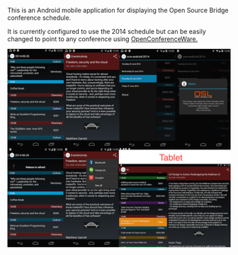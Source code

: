 This is an Android mobile application for displaying the Open Source Bridge conference schedule.

It is currently configured to use the 2014 schedule but can be easily changed to point to any conference using [OpenConferenceWare.](http://openconferenceware.org)

![alt text](https://raw.githubusercontent.com/markholland/ocw-android-2014/development/App%20Screenshots/stitched.png "Screenshots")

